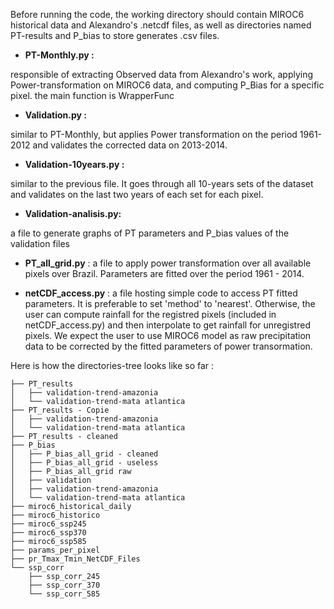 Before running the code, the working directory should contain MIROC6 historical data and Alexandro's .netcdf files, as well as directories named PT-results and P_bias to store generates .csv files.

- **PT-Monthly.py :**
  
responsible of extracting Observed data from Alexandro's work, applying Power-transformation on MIROC6 data, and computing P_Bias for a specific pixel.
the main function is WrapperFunc

- **Validation.py :**
  
similar to PT-Monthly, but applies Power transformation on the period 1961-2012 and validates the corrected data on 2013-2014.

- **Validation-10years.py :**
  
similar to the previous file. It goes through all 10-years sets of the dataset and validates on the last two years of each set for each pixel.

- **Validation-analisis.py:**
  
a file to generate graphs of PT parameters and P_bias values of the validation files

- **PT_all_grid.py** :
  a file to apply power transformation over all available pixels over Brazil. Parameters are fitted over the period 1961 - 2014.

- **netCDF_access.py** :
  a file hosting simple code to access PT fitted parameters.
  It is preferable to set 'method' to 'nearest'.
  Otherwise, the user can compute rainfall for the registred pixels (included in netCDF_access.py) and then interpolate to get rainfall for unregistred pixels.
  We expect the user to use MIROC6 model as raw precipitation data to be corrected by the fitted parameters of power transormation.

Here is how the directories-tree looks like so far : 

    ├── PT_results
    │   ├── validation-trend-amazonia
    │   └── validation-trend-mata atlantica
    ├── PT_results - Copie
    │   ├── validation-trend-amazonia
    │   └── validation-trend-mata atlantica
    ├── PT_results - cleaned
    ├── P_bias
    │   ├── P_bias_all_grid - cleaned
    │   ├── P_bias_all_grid - useless
    │   ├── P_bias_all_grid raw
    │   ├── validation
    │   ├── validation-trend-amazonia
    │   └── validation-trend-mata atlantica
    ├── miroc6_historical_daily
    ├── miroc6_historico
    ├── miroc6_ssp245
    ├── miroc6_ssp370
    ├── miroc6_ssp585
    ├── params_per_pixel
    ├── pr_Tmax_Tmin_NetCDF_Files
    └── ssp_corr
        ├── ssp_corr_245
        ├── ssp_corr_370
        └── ssp_corr_585

